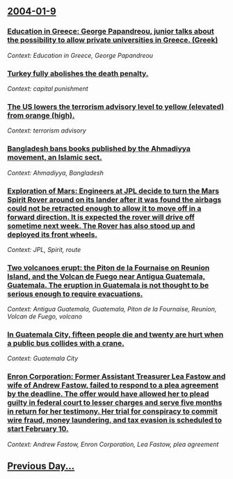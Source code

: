 ## [2004-01-9](/news/2004/01/9/index.md)

### [ Education in Greece: George Papandreou, junior talks about the possibility to allow private universities in Greece. (Greek)](/news/2004/01/9/education-in-greece-george-papandreou-junior-talks-about-the-possibility-to-allow-private-universities-in-greece-greek.md)
_Context: Education in Greece, George Papandreou_

### [ Turkey fully abolishes the death penalty.](/news/2004/01/9/turkey-fully-abolishes-the-death-penalty.md)
_Context: capital punishment_

### [ The US lowers the terrorism advisory level to yellow (elevated) from orange (high).](/news/2004/01/9/the-us-lowers-the-terrorism-advisory-level-to-yellow-elevated-from-orange-high.md)
_Context: terrorism advisory_

### [ Bangladesh bans books published by the Ahmadiyya movement, an Islamic sect.](/news/2004/01/9/bangladesh-bans-books-published-by-the-ahmadiyya-movement-an-islamic-sect.md)
_Context: Ahmadiyya, Bangladesh_

### [ Exploration of Mars: Engineers at JPL decide to turn the Mars Spirit Rover around on its lander after it was found the airbags could not be retracted enough to allow it to move off in a forward direction. It is expected the rover will drive off sometime next week. The Rover has also stood up and deployed its front wheels.<ref name="spaceflightnow1"/>](/news/2004/01/9/exploration-of-mars-engineers-at-jpl-decide-to-turn-the-mars-spirit-rover-around-on-its-lander-after-it-was-found-the-airbags-could-not-be.md)
_Context: JPL, Spirit, route_

### [ Two volcanoes erupt: the Piton de la Fournaise on Reunion Island, and the Volcan de Fuego near Antigua Guatemala, Guatemala. The eruption in Guatemala is not thought to be serious enough to require evacuations.](/news/2004/01/9/two-volcanoes-erupt-the-piton-de-la-fournaise-on-ra-c-union-island-and-the-volca-n-de-fuego-near-antigua-guatemala-guatemala-the-eruption.md)
_Context: Antigua Guatemala, Guatemala, Piton de la Fournaise, Reunion, Volcan de Fuego, volcano_

### [ In Guatemala City, fifteen people die and twenty are hurt when a public bus collides with a crane.](/news/2004/01/9/in-guatemala-city-fifteen-people-die-and-twenty-are-hurt-when-a-public-bus-collides-with-a-crane.md)
_Context: Guatemala City_

### [ Enron Corporation: Former Assistant Treasurer Lea Fastow and wife of Andrew Fastow, failed to respond to a plea agreement by the deadline. The offer would have allowed her to plead guilty in federal court to lesser charges and serve five months in return for her testimony. Her trial for conspiracy to commit wire fraud, money laundering, and tax evasion is scheduled to start February 10.](/news/2004/01/9/enron-corporation-former-assistant-treasurer-lea-fastow-and-wife-of-andrew-fastow-failed-to-respond-to-a-plea-agreement-by-the-deadline.md)
_Context: Andrew Fastow, Enron Corporation, Lea Fastow, plea agreement_

## [Previous Day...](/news/2004/01/8/index.md)

